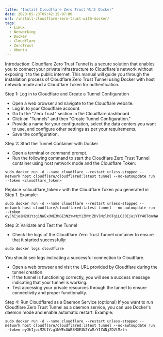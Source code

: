 ```yaml
---
title: "Install Cloudflare Zero Trust With Docker"
date: 2023-05-23T09:42:15-07:00
url: /install-cloudflare-zero-trust-with-docker/
tags:
  - Linux
  - Networking
  - Docker
  - Cloudflare
  - ZeroTrust
  - Ubuntu
---
```

Introduction:
Cloudflare Zero Trust Tunnel is a secure solution that enables you to connect your private infrastructure to Cloudflare's network without exposing it to the public internet. This manual will guide you through the installation process of Cloudflare Zero Trust Tunnel using Docker with host network mode and a Cloudflare Token for authentication.

Step 1: Log in to Cloudflare and Create a Tunnel Configuration
- Open a web browser and navigate to the Cloudflare website.
- Log in to your Cloudflare account.
- Go to the "Zero Trust" section in the Cloudflare dashboard.
- Click on "Tunnels" and then "Create Tunnel Configuration."
- Provide a name for your configuration, select the data centers you want to use, and configure other settings as per your requirements.
- Save the configuration.

Step 2: Start the Tunnel Container with Docker
- Open a terminal or command prompt.
- Run the following command to start the Cloudflare Zero Trust Tunnel container using host network mode and the Cloudflare Token:
```
sudo docker run -d --name cloudflare --restart unless-stopped --network host cloudflare/cloudflared:latest tunnel --no-autoupdate run --token <cloudflare_token>
```
Replace <cloudflare_token> with the Cloudflare Token you generated in Step 1.
Example:
```
sudo docker run -d --name cloudflare --restart unless-stopped --network host cloudflare/cloudflared:latest tunnel --no-autoupdate run --token eyJhIjoiM2U1Yzg1NWExOWE3MGE3N2YwMzY1ZWNjZDVlMzlhOTgiLCJ0IjoiYTY4OTdmMWQtYjFhOC00MjExLWIxZTQtZmJmOTA3YmRmMGZmIiwicyI6Ik5qUXdNalZrWTJJdFlUZzROQzAwTkRGa0xUZzFPVFV0T0RZek9Ea3lPV1F6WldaaSJ9
```

Step 3: Validate and Test the Tunnel
- Check the logs of the Cloudflare Zero Trust Tunnel container to ensure that it started successfully:
```
sudo docker logs cloudflare
```
You should see logs indicating a successful connection to Cloudflare.
- Open a web browser and visit the URL provided by Cloudflare during the tunnel creation.
- If the tunnel is functioning correctly, you will see a success message indicating that your tunnel is working.
- Test accessing your private resources through the tunnel to ensure connectivity and proper functionality.

Step 4: Run Cloudflared as a Daemon Service (optional)
If you want to run Cloudflare Zero Trust Tunnel as a daemon service, you can use Docker's daemon mode and enable automatic restart.
Example:
```
sudo docker run -d --name cloudflare --restart unless-stopped --network host cloudflare/cloudflared:latest tunnel --no-autoupdate run --token eyJhIjoiM2U1Yzg1NWExOWE3MGE3N2YwMzY1ZWNjZDVlMzlh
```
